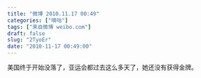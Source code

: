 ```yaml
---
title: "微博 2010.11.17 00:49"
categories: ["嘀咕"]
tags: ["来自微博 weibo.com"]
draft: false
slug: "2TyoEr"
date: "2010-11-17 00:49:00"
---
```


<p>美国终于开始没落了，亚运会都过去这么多天了，她还没有获得金牌。 ​​​​</p>

